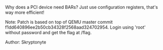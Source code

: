 Why does a PCI device need BARs? Just use configuration registers, that's way more efficient!

Note: Patch is based on top of QEMU master commit f1dd640896ee2b50cb34328f2568aad324702954. Login using 'root' without password and get the flag at /flag.

Author: Skryptonyte
